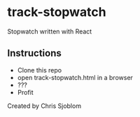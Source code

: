 # track-stopwatch
Stopwatch written with React

## Instructions
* Clone this repo
* open track-stopwatch.html in a browser
*  ???
*  Profit

Created by Chris Sjoblom